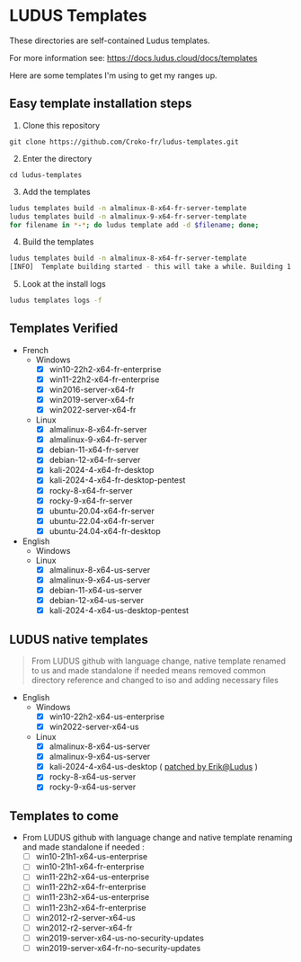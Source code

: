 # LUDUS Templates

These directories are self-contained Ludus templates.

For more information see: https://docs.ludus.cloud/docs/templates

Here are some templates I'm using to get my ranges up.


## Easy template installation steps

1. Clone this repository

`git clone https://github.com/Croko-fr/ludus-templates.git`

2. Enter the directory

`cd ludus-templates`

3. Add the templates

```bash
ludus templates build -n almalinux-8-x64-fr-server-template
ludus templates build -n almalinux-9-x64-fr-server-template
for filename in *-*; do ludus template add -d $filename; done;
```

4. Build the templates

```bash
ludus templates build -n almalinux-8-x64-fr-server-template
[INFO]  Template building started - this will take a while. Building 1 template(s) at a time.
```

5. Look at the install logs

```bash
ludus templates logs -f
```

## Templates Verified

- French
  - Windows
    - [x] win10-22h2-x64-fr-enterprise
    - [x] win11-22h2-x64-fr-enterprise
    - [x] win2016-server-x64-fr
    - [x] win2019-server-x64-fr
    - [x] win2022-server-x64-fr
  - Linux
    - [x] almalinux-8-x64-fr-server
    - [x] almalinux-9-x64-fr-server
    - [x] debian-11-x64-fr-server
    - [x] debian-12-x64-fr-server
    - [x] kali-2024-4-x64-fr-desktop
    - [x] kali-2024-4-x64-fr-desktop-pentest
    - [x] rocky-8-x64-fr-server
    - [x] rocky-9-x64-fr-server
    - [x] ubuntu-20.04-x64-fr-server
    - [x] ubuntu-22.04-x64-fr-server
    - [x] ubuntu-24.04-x64-fr-desktop

- English
  - Windows
  - Linux
    - [x] almalinux-8-x64-us-server
    - [x] almalinux-9-x64-us-server
    - [x] debian-11-x64-us-server
    - [x] debian-12-x64-us-server
    - [x] kali-2024-4-x64-us-desktop-pentest

## LUDUS native templates

> From LUDUS github with language change, native template renamed to us and made standalone if needed
> means removed common directory reference and changed to iso and adding necessary files

- English
  - Windows
    - [x] win10-22h2-x64-us-enterprise
    - [x] win2022-server-x64-us
  - Linux
    - [x] almalinux-8-x64-us-server
    - [x] almalinux-9-x64-us-server
    - [x] kali-2024-4-x64-us-desktop ( [patched by Erik@Ludus](https://gitlab.com/badsectorlabs/ludus/-/commit/9539122a664284beeb833edea2c465dc497fef15) )
    - [x] rocky-8-x64-us-server
    - [x] rocky-9-x64-us-server

## Templates to come

- From LUDUS github with language change and native template renaming and made standalone if needed :
    - [ ] win10-21h1-x64-us-enterprise
    - [ ] win10-21h1-x64-fr-enterprise
    - [ ] win11-22h2-x64-us-enterprise
    - [ ] win11-22h2-x64-fr-enterprise
    - [ ] win11-23h2-x64-us-enterprise
    - [ ] win11-23h2-x64-fr-enterprise
    - [ ] win2012-r2-server-x64-us
    - [ ] win2012-r2-server-x64-fr
    - [ ] win2019-server-x64-us-no-security-updates
    - [ ] win2019-server-x64-fr-no-security-updates
